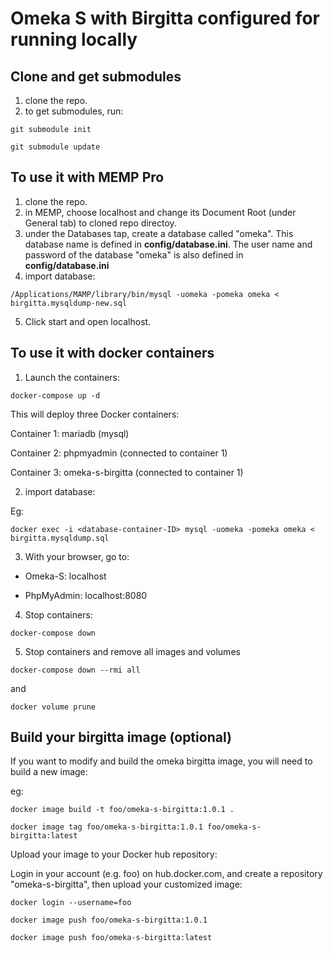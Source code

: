 # Omeka S with Birgitta configured for running locally

## Clone and get submodules 
1. clone the repo.
2. to get submodules, run: 
```
git submodule init
```
```
git submodule update
```

## To use it with MEMP Pro
1. clone the repo.
2. in MEMP, choose localhost and change its Document Root (under General tab) to cloned repo directoy.
3. under the Databases tap, create a database called "omeka". This database name is defined in **config/database.ini**. The user name and password of the database "omeka" is also defined in **config/database.ini**
4. import database:
```
/Applications/MAMP/library/bin/mysql -uomeka -pomeka omeka < birgitta.mysqldump-new.sql
```
5. Click start and open localhost.

## To use it with docker containers
1. Launch the containers:
```
docker-compose up -d
```

This will deploy three Docker containers:

Container 1: mariadb (mysql)

Container 2: phpmyadmin (connected to container 1)

Container 3: omeka-s-birgitta (connected to container 1)

2. import database:

Eg:

```
docker exec -i <database-container-ID> mysql -uomeka -pomeka omeka < birgitta.mysqldump.sql
```

3. With your browser, go to:

  * Omeka-S: localhost

  * PhpMyAdmin: localhost:8080

4. Stop containers:
```
docker-compose down
```

5. Stop containers and remove all images and volumes 
```
docker-compose down --rmi all
```
and 
```
docker volume prune
```

## Build your birgitta image (optional)
If you want to modify and build the omeka birgitta image, you will need to build a new image:

eg:
```
docker image build -t foo/omeka-s-birgitta:1.0.1 .
```
```
docker image tag foo/omeka-s-birgitta:1.0.1 foo/omeka-s-birgitta:latest
```

Upload your image to your Docker hub repository:

Login in your account (e.g. foo) on hub.docker.com, and create a repository "omeka-s-birgitta", then upload your customized image:

```
docker login --username=foo
```
```
docker image push foo/omeka-s-birgitta:1.0.1
```
```
docker image push foo/omeka-s-birgitta:latest
```



